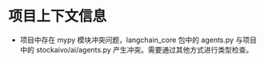 # 项目上下文信息

- 项目中存在 mypy 模块冲突问题，langchain_core 包中的 agents.py 与项目中的 stockaivo/ai/agents.py 产生冲突。需要通过其他方式进行类型检查。
